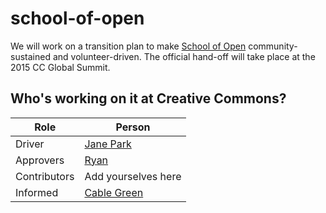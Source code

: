 # school-of-open
We will work on a transition plan to make [School of Open](http://schoolofopen.org/) community-sustained and volunteer-driven. The official hand-off will take place at the 2015 CC Global Summit. 

## Who's working on it at Creative Commons?

| Role  | Person |
| ------------- | ------------- |
| Driver  | [Jane Park](https://github.com/janeatcc)  |
| Approvers  | [Ryan](https://github.com/ryanmerkley)  |
| Contributors | Add yourselves here |
| Informed | [Cable Green](https://github.com/cablegreen) |
